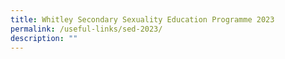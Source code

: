 ```yaml
---
title: Whitley Secondary Sexuality Education Programme 2023
permalink: /useful-links/sed-2023/
description: ""
---
```

